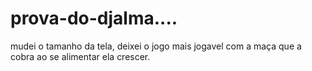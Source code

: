 # prova-do-djalma....
mudei o tamanho da tela, deixei o jogo mais jogavel com a maça que a cobra ao se alimentar ela crescer.

